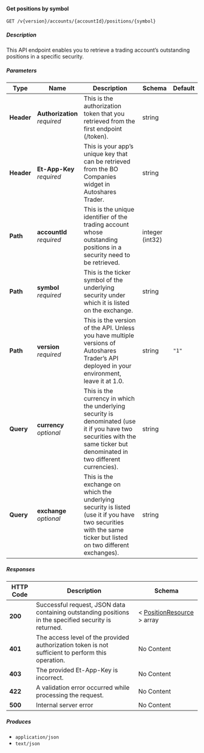 
<a name="positions_getpositionbysymbol"></a>
#### Get positions by symbol
```
GET /v{version}/accounts/{accountId}/positions/{symbol}
```


##### Description
This API endpoint enables you to retrieve a trading account’s outstanding positions in a specific security.


##### Parameters

|Type|Name|Description|Schema|Default|
|---|---|---|---|---|
|**Header**|**Authorization**  <br>*required*|This is the authorization token that you retrieved from the first endpoint (/token).|string||
|**Header**|**Et-App-Key**  <br>*required*|This is your app’s unique key that can be retrieved from the BO Companies widget in Autoshares Trader.|string||
|**Path**|**accountId**  <br>*required*|This is the unique identifier of the trading account whose outstanding positions in a security need to be retrieved.|integer (int32)||
|**Path**|**symbol**  <br>*required*|This is the ticker symbol of the underlying security under which it is listed on the exchange.|string||
|**Path**|**version**  <br>*required*|This is the version of the API. Unless you have multiple versions of Autoshares Trader’s API deployed in your environment, leave it at 1.0.|string|`"1"`|
|**Query**|**currency**  <br>*optional*|This is the currency in which the underlying security is denominated (use it if you have two securities with the same ticker but denominated in two different currencies).|string||
|**Query**|**exchange**  <br>*optional*|This is the exchange on which the underlying security is listed (use it if you have two securities with the same ticker but listed on two different exchanges).|string||


##### Responses

|HTTP Code|Description|Schema|
|---|---|---|
|**200**|Successful request, JSON data containing outstanding positions in the specified security is returned.|< [PositionResource](#positionresource) > array|
|**401**|The access level of the provided authorization token is not sufficient to perform this operation.|No Content|
|**403**|The provided Et-App-Key is incorrect.|No Content|
|**422**|A validation error occurred while processing the request.|No Content|
|**500**|Internal server error|No Content|


##### Produces

* `application/json`
* `text/json`



